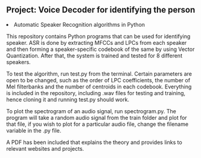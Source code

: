 <h2>Project: Voice Decoder for identifying the person</h2>

<li>Automatic Speaker Recognition algorithms in Python</li>

This repository contains Python programs that can be used for identifying speaker. ASR is done by extracting MFCCs and LPCs from each speaker and then forming a speaker-specific codebook of the same by using Vector Quantization. After that, the system is trained and tested for 8 different speakers.

To test the algorithm, run test.py from the terminal. Certain parameters are open to be changed, such as the order of LPC coefficients, the number of Mel filterbanks and the number of centroids in each codebook. Everything is included in the repository, including .wav files for testing and training, hence cloning it and running test.py should work.

To plot the spectrogram of an audio signal, run spectrogram.py. The program will take a random audio signal from the train folder and plot for that file, if you wish to plot for a particular audio file, change the filename variable in the .py file.

A PDF has been included that explains the theory and provides links to relevant websites and projects.
